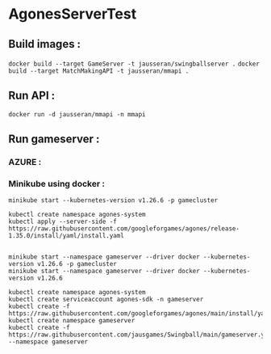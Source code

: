# AgonesServerTest

## Build images : 
`docker build --target GameServer -t jausseran/swingballserver .` 
`docker build --target MatchMakingAPI -t jausseran/mmapi .` 

## Run API : 
`docker run -d jausseran/mmapi -n mmapi` 

## Run gameserver : 
### AZURE  : 



### Minikube using docker : 

``` 
minikube start --kubernetes-version v1.26.6 -p gamecluster

kubectl create namespace agones-system
kubectl apply --server-side -f https://raw.githubusercontent.com/googleforgames/agones/release-1.35.0/install/yaml/install.yaml


minikube start --namespace gameserver --driver docker --kubernetes-version v1.26.6 -p gamecluster 
minikube start --namespace gameserver --driver docker --kubernetes-version v1.26.6

kubectl create namespace agones-system
kubectl create serviceaccount agones-sdk -n gameserver
kubectl create -f https://raw.githubusercontent.com/googleforgames/agones/main/install/yaml/install.yaml
kubectl create namespace gameserver
kubectl create -f https://raw.githubusercontent.com/jausgames/Swingball/main/gameserver.yaml --namespace gameserver
```

